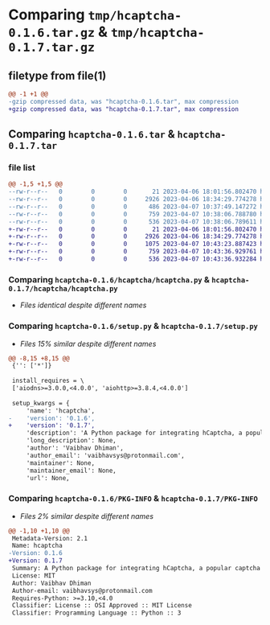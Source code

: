 # Comparing `tmp/hcaptcha-0.1.6.tar.gz` & `tmp/hcaptcha-0.1.7.tar.gz`

## filetype from file(1)

```diff
@@ -1 +1 @@
-gzip compressed data, was "hcaptcha-0.1.6.tar", max compression
+gzip compressed data, was "hcaptcha-0.1.7.tar", max compression
```

## Comparing `hcaptcha-0.1.6.tar` & `hcaptcha-0.1.7.tar`

### file list

```diff
@@ -1,5 +1,5 @@
--rw-r--r--   0        0        0       21 2023-04-06 18:01:56.802470 hcaptcha-0.1.6/hcaptcha/__init__.py
--rw-r--r--   0        0        0     2926 2023-04-06 18:34:29.774278 hcaptcha-0.1.6/hcaptcha/hcaptcha.py
--rw-r--r--   0        0        0      486 2023-04-07 10:37:49.147272 hcaptcha-0.1.6/pyproject.toml
--rw-r--r--   0        0        0      759 2023-04-07 10:38:06.788780 hcaptcha-0.1.6/setup.py
--rw-r--r--   0        0        0      536 2023-04-07 10:38:06.789611 hcaptcha-0.1.6/PKG-INFO
+-rw-r--r--   0        0        0       21 2023-04-06 18:01:56.802470 hcaptcha-0.1.7/hcaptcha/__init__.py
+-rw-r--r--   0        0        0     2926 2023-04-06 18:34:29.774278 hcaptcha-0.1.7/hcaptcha/hcaptcha.py
+-rw-r--r--   0        0        0     1075 2023-04-07 10:43:23.887423 hcaptcha-0.1.7/pyproject.toml
+-rw-r--r--   0        0        0      759 2023-04-07 10:43:36.929761 hcaptcha-0.1.7/setup.py
+-rw-r--r--   0        0        0      536 2023-04-07 10:43:36.932284 hcaptcha-0.1.7/PKG-INFO
```

### Comparing `hcaptcha-0.1.6/hcaptcha/hcaptcha.py` & `hcaptcha-0.1.7/hcaptcha/hcaptcha.py`

 * *Files identical despite different names*

### Comparing `hcaptcha-0.1.6/setup.py` & `hcaptcha-0.1.7/setup.py`

 * *Files 15% similar despite different names*

```diff
@@ -8,15 +8,15 @@
 {'': ['*']}
 
 install_requires = \
 ['aiodns>=3.0.0,<4.0.0', 'aiohttp>=3.8.4,<4.0.0']
 
 setup_kwargs = {
     'name': 'hcaptcha',
-    'version': '0.1.6',
+    'version': '0.1.7',
     'description': 'A Python package for integrating hCaptcha, a popular captcha service, into various applications for enhanced security and user verification.',
     'long_description': None,
     'author': 'Vaibhav Dhiman',
     'author_email': 'vaibhavsys@protonmail.com',
     'maintainer': None,
     'maintainer_email': None,
     'url': None,
```

### Comparing `hcaptcha-0.1.6/PKG-INFO` & `hcaptcha-0.1.7/PKG-INFO`

 * *Files 2% similar despite different names*

```diff
@@ -1,10 +1,10 @@
 Metadata-Version: 2.1
 Name: hcaptcha
-Version: 0.1.6
+Version: 0.1.7
 Summary: A Python package for integrating hCaptcha, a popular captcha service, into various applications for enhanced security and user verification.
 License: MIT
 Author: Vaibhav Dhiman
 Author-email: vaibhavsys@protonmail.com
 Requires-Python: >=3.10,<4.0
 Classifier: License :: OSI Approved :: MIT License
 Classifier: Programming Language :: Python :: 3
```

